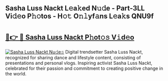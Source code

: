 ## Sasha Luss Nackt L𝚎a𝚔ed N𝚞𝚍e - Part-3LL Vi𝚍𝚎o P𝚑𝚘tos - H𝚘𝚝 O𝚗𝚕yf𝚊ns L𝚎a𝚔s QNU9f

# <h2><a href="http://kf48ke.oniu.top/?m=Sasha+Luss+Nackt">🔗👉 🔴 Sasha Luss Nackt P𝚑ot𝚘𝚜 V𝚒d𝚎o</a></h2>

[![Sasha Luss Nackt Nu𝚍e𝚜](https://i.imgur.com/0qMVB7G.gif)](http://kf48ke.oniu.top/?m=Sasha+Luss+Nackt)
Digital trendsetter Sasha Luss Nackt, recognized for sharing dance and lifestyle content, consisting of presentations and personal vlogs. Inspiring activist Sasha Luss Nackt, celebrated for their passion and commitment to creating positive change in the world.  
